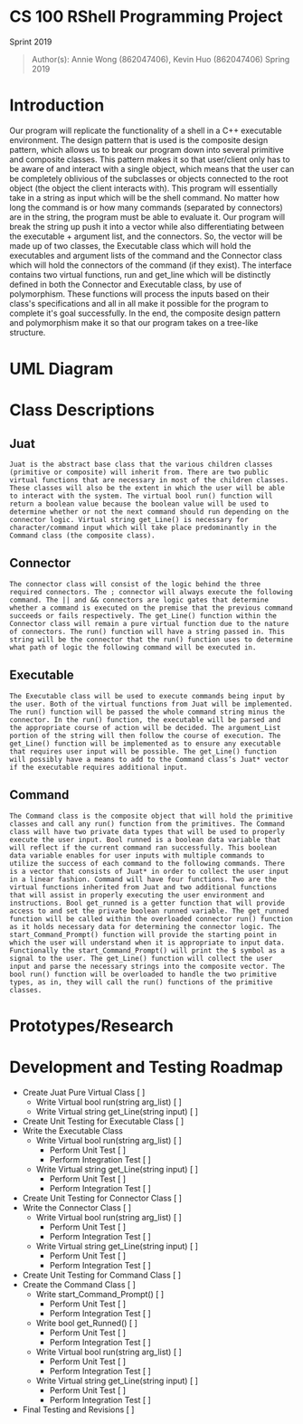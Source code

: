 # CS 100 RShell Programming Project
Sprint 2019
> Author(s): Annie Wong (862047406), Kevin Huo (862047406)
>Spring 2019

# Introduction
Our program will replicate the functionality of a shell in a C++ executable environment. The design pattern that is used is the composite design pattern, which allows us to  break our program down into several primitive and composite classes. This pattern makes it so that user/client only has to be aware of and interact with a single object, which means that the user can be completely oblivious of the subclasses or objects connected to the root object (the object the client interacts with). This program will essentially take in a string as input which will be the shell command. No matter how long the command is or how many commands (separated by connectors) are in the string, the program must be able to evaluate it. Our program will break the string up push it into a vector while also differentiating between the executable + argument list, and the  connectors. So, the vector will be made up of two classes, the Executable class which will hold the executables and argument lists of the command and the Connector class which will hold the connectors of the command (if they exist). The interface contains two virtual functions, run and get_line which will be distinctly defined in both the Connector and Executable class, by use of polymorphism. These functions will process the inputs based on their class's specifications and all in all make it possible for the program to complete it's goal successfully. In the end, the composite design pattern and polymorphism make it so that our program takes on a tree-like structure. 

# UML Diagram

# Class Descriptions

## Juat
	Juat is the abstract base class that the various children classes (primitive or composite) will inherit from. There are two public virtual functions that are necessary in most of the children classes. These classes will also be the extent in which the user will be able to interact with the system. The virtual bool run() function will return a boolean value because the boolean value will be used to determine whether or not the next command should run depending on the connector logic. Virtual string get_Line() is necessary for character/command input which will take place predominantly in the Command class (the composite class).

## Connector
	The connector class will consist of the logic behind the three required connectors. The ; connector will always execute the following command. The || and && connectors are logic gates that determine whether a command is executed on the premise that the previous command succeeds or fails respectively. The get_Line() function within the Connector class will remain a pure virtual function due to the nature of connectors. The run() function will have a string passed in. This string will be the connector that the run() function uses to determine what path of logic the following command will be executed in.

## Executable
	The Executable class will be used to execute commands being input by the user. Both of the virtual functions from Juat will be implemented. The run() function will be passed the whole command string minus the connector. In the run() function, the executable will be parsed and the appropriate course of action will be decided. The argument_List portion of the string will then follow the course of execution. The get_Line() function will be implemented as to ensure any executable that requires user input will be possible. The get_Line() function will possibly have a means to add to the Command class’s Juat* vector if the executable requires additional input.

## Command
	The Command class is the composite object that will hold the primitive classes and call any run() function from the primitives. The Command class will have two private data types that will be used to properly execute the user input. Bool runned is a boolean data variable that will reflect if the current command ran successfully. This boolean data variable enables for user inputs with multiple commands to utilize the success of each command to the following commands. There is a vector that consists of Juat* in order to collect the user input in a linear fashion. Command will have four functions. Two are the virtual functions inherited from Juat and two additional functions that will assist in properly executing the user environment and instructions. Bool get_runned is a getter function that will provide access to and set the private boolean runned variable. The get_runned function will be called within the overloaded connector run() function as it holds necessary data for determining the connector logic. The start_Command_Prompt() function will provide the starting point in which the user will understand when it is appropriate to input data. Functionally the start_Command_Prompt() will print the $ symbol as a signal to the user. The get_Line() function will collect the user input and parse the necessary strings into the composite vector. The bool run() function will be overloaded to handle the two primitive types, as in, they will call the run() functions of the primitive classes.

# Prototypes/Research

# Development and Testing Roadmap

* Create Juat Pure Virtual Class [ ]
  * Write Virtual bool run(string arg_list) [ ]
  * Write Virtual string get_Line(string input) [ ]
* Create Unit Testing for Executable Class [ ]
* Write the Executable Class
   * Write Virtual bool run(string arg_list) [ ]
     * Perform Unit Test [ ]
     * Perform Integration Test [ ]
   * Write Virtual string get_Line(string input) [ ]
     * Perform Unit Test [ ]
     * Perform Integration Test [ ]
* Create Unit Testing for Connector Class [ ]
* Write the Connector Class [ ]
  * Write Virtual bool run(string arg_list) [ ]
     * Perform Unit Test [ ]
     * Perform Integration Test [ ]
   * Write Virtual string get_Line(string input) [ ]
     * Perform Unit Test [ ]
     * Perform Integration Test [ ]
* Create Unit Testing for Command Class [ ] 
* Create the Command Class [ ]
  * Write start_Command_Prompt() [ ]
     * Perform Unit Test [ ]
     * Perform Integration Test [ ]
  * Write bool get_Runned() [ ]
     * Perform Unit Test [ ]
     * Perform Integration Test [ ]
  * Write Virtual bool run(string arg_list) [ ]
     * Perform Unit Test [ ]
     * Perform Integration Test [ ]
  * Write Virtual string get_Line(string input) [ ]
     * Perform Unit Test [ ]
     * Perform Integration Test [ ]
* Final Testing and Revisions [ ]    
